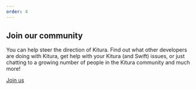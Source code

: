 ```yaml
---
order: 4
---
```


## Join our community

You can help steer the direction of Kitura. Find out what other developers are doing with Kitura, get help with your Kitura (and Swift) issues, or just chatting to a growing number of people in the Kitura community and much more!

[Join us](http://slack.kitura.io/)
